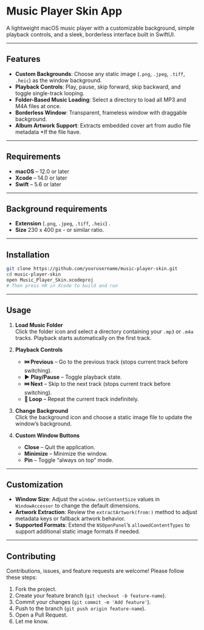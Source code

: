 # Music Player Skin App

A lightweight macOS music player with a customizable background, simple playback controls, and a sleek, borderless interface built in SwiftUI.

---

## Features

- **Custom Backgrounds**: Choose any static image (`.png`, `.jpeg`, `.tiff`, `.heic`) as the window background.
- **Playback Controls**: Play, pause, skip forward, skip backward, and toggle single-track looping.
- **Folder-Based Music Loading**: Select a directory to load all MP3 and M4A files at once.
- **Borderless Window**: Transparent, frameless window with draggable background.
- **Album Artwork Support**: Extracts embedded cover art from audio file metadata *If the file have.

---

## Requirements

- **macOS** – 12.0 or later  
- **Xcode** – 14.0 or later  
- **Swift** – 5.6 or later  




---

## Background requirements
- **Extension** (`.png`, `.jpeg`, `.tiff`, `.heic`) .
- **Size** 230 x 400 px - or similar ratio.
---



## Installation

```bash
git clone https://github.com/yourusername/music-player-skin.git
cd music-player-skin
open Music_Player_Skin.xcodeproj
# Then press ⌘R in Xcode to build and run
```

---

## Usage

1. **Load Music Folder**  
   Click the folder icon and select a directory containing your `.mp3` or `.m4a` tracks. Playback starts automatically on the first track.

2. **Playback Controls**  
   - **⏮️ Previous** – Go to the previous track (stops current track before switching).  
   - **▶️ Play/Pause** – Toggle playback state.  
   - **⏭️ Next** – Skip to the next track (stops current track before switching).  
   - **🔁 Loop** – Repeat the current track indefinitely.

3. **Change Background**  
   Click the background icon and choose a static image file to update the window’s background.

4. **Custom Window Buttons**  
   - **Close** – Quit the application.  
   - **Minimize** – Minimize the window.  
   - **Pin** – Toggle “always on top” mode.

---

## Customization

- **Window Size**: Adjust the `window.setContentSize` values in `WindowAccessor` to change the default dimensions.  
- **Artwork Extraction**: Review the `extractArtwork(from:)` method to adjust metadata keys or fallback artwork behavior.  
- **Supported Formats**: Extend the `NSOpenPanel`’s `allowedContentTypes` to support additional static image formats if needed.

---

## Contributing

Contributions, issues, and feature requests are welcome! Please follow these steps:

1. Fork the project.  
2. Create your feature branch (`git checkout -b feature-name`).  
3. Commit your changes (`git commit -m 'Add feature'`).  
4. Push to the branch (`git push origin feature-name`).  
5. Open a Pull Request.
6. Let me know.

